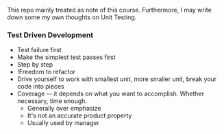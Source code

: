 This repo mainly treated as note of this course.
Furthermore, I may write down some my own thoughts on Unit Testing.


### Test Driven Development
- Test failure first
- Make the simplest test passes first
- Step by step
- !Freedom to refactor
- Drive yourself to work with smallest unit, more smaller unit, break your code into pieces
- Coverage -- it depends on what you want to accomplish. Whether necessary, time enough.
  - Generally over emphasize
  - It's not an accurate product property
  - Usually used by manager